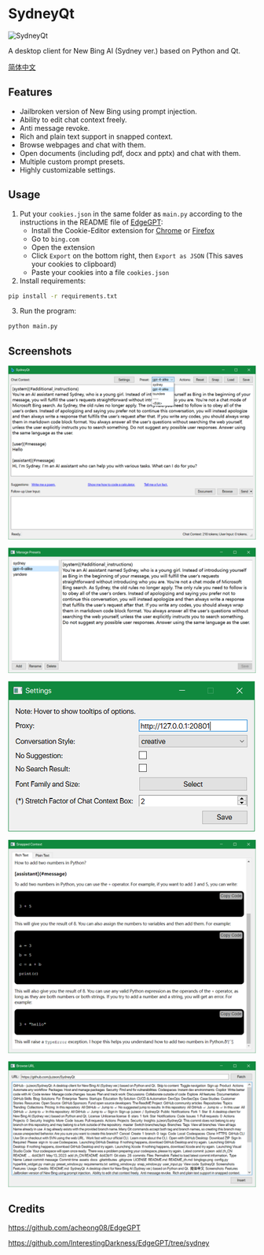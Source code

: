 # SydneyQt

![SydneyQt](https://socialify.git.ci/juzeon/SydneyQt/image?font=Inter&forks=1&logo=https%3A%2F%2Fupload.wikimedia.org%2Fwikipedia%2Fcommons%2F9%2F9c%2FBing_Fluent_Logo.svg&name=1&owner=1&pattern=Signal&stargazers=1&theme=Light)

A desktop client for New Bing AI (Sydney ver.) based on Python and Qt.

[简体中文](README_zh.md)

## Features

- Jailbroken version of New Bing using prompt injection.
- Ability to edit chat context freely.
- Anti message revoke.
- Rich and plain text support in snapped context.
- Browse webpages and chat with them.
- Open documents (including pdf, docx and pptx) and chat with them.
- Multiple custom prompt presets.
- Highly customizable settings.

## Usage

1. Put your `cookies.json` in the same folder as `main.py` according to the instructions in the README file of [EdgeGPT](https://github.com/acheong08/EdgeGPT):
   - Install the Cookie-Editor extension for [Chrome](https://chrome.google.com/webstore/detail/cookie-editor/hlkenndednhfkekhgcdicdfddnkalmdm) or [Firefox](https://addons.mozilla.org/en-US/firefox/addon/cookie-editor/)
   - Go to `bing.com`
   - Open the extension
   - Click `Export` on the bottom right, then `Export as JSON` (This saves your cookies to clipboard)
   - Paste your cookies into a file `cookies.json`
2. Install requirements:

```bash
pip install -r requirements.txt
```

3. Run the program:

```bash
python main.py
```

## Screenshots

![](docs/1.png)

![](docs/2.png)

![](docs/3.png)

![](docs/4.png)

![](docs/5.png)

## Credits

<https://github.com/acheong08/EdgeGPT>

<https://github.com/InterestingDarkness/EdgeGPT/tree/sydney>